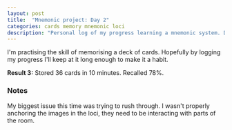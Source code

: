 ```yaml
---
layout: post
title:  "Mnemonic project: Day 2"
categories: cards memory mnemonic loci
description: "Personal log of my progress learning a mnemonic system. Day 2."
---
```


I'm practising the skill of memorising a deck of cards. Hopefully by logging my progress I'll keep at it long enough to make it a habit.

**Result 3:** Stored 36 cards in 10 minutes. Recalled 78%. 

<!--excerpt-->

### Notes

My biggest issue this time was trying to rush through. I wasn't properly anchoring the images in the loci, they need to be interacting with parts of the room.
